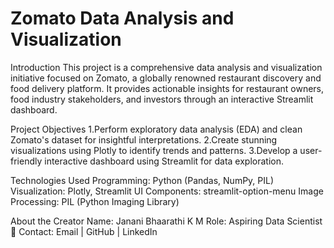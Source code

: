 # Zomato Data Analysis and Visualization
Introduction
This project is a comprehensive data analysis and visualization initiative focused on Zomato, a globally renowned restaurant discovery and food delivery platform. It provides actionable insights for restaurant owners, food industry stakeholders, and investors through an interactive Streamlit dashboard.

Project Objectives
1.Perform exploratory data analysis (EDA) and clean Zomato's dataset for insightful interpretations.
2.Create stunning visualizations using Plotly to identify trends and patterns.
3.Develop a user-friendly interactive dashboard using Streamlit for data exploration.

Technologies Used
Programming: Python (Pandas, NumPy, PIL)
Visualization: Plotly, Streamlit
UI Components: streamlit-option-menu
Image Processing: PIL (Python Imaging Library)

About the Creator
Name: Janani Bhaarathi K M
Role: Aspiring Data Scientist 🌟
Contact: Email | GitHub | LinkedIn


